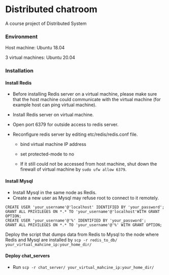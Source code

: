 # Distributed chatroom
A course project of Distributed System

### Environment
Host machine: Ubuntu 18.04

3 virtual machines: Ubuntu 20.04

### Installation
#### Install Redis
- Before installing Redis server on a virtual machine, please make sure that the host machine could communicate with the virtual machine (for example host can ping virtual machine).

- Install Redis server on virtual machine.

- Open port 6379 for outside access to redis server.

- Reconfigure redis server by editing etc/redis/redis.conf file.
  - bind virtual machine IP address
  
  - set protected-mode to no
  
  - If it still could not be accessed from host machine, shut down the firewall of virtual machine by `sudo ufw allow 6379`. 
  
#### Install Mysql
- Install Mysql in the same node as Redis.
- Create a new user as Mysql may refuse root to connect to it remotely. 
```
CREATE USER 'your_username'@'localhost' IDENTIFIED BY 'your_password';
GRANT ALL PRIVILEGES ON *.* TO 'your_username'@'localhost'WITH GRANT OPTION;
CREATE USER 'your_username'@'%' IDENTIFIED BY 'your_password';
GRANT ALL PRIVILEGES ON *.* TO 'your_username'@'%' WITH GRANT OPTION;
```
Deploy the script that dumps data from Redis to Mysql to the node where Redis and Mysql are installed by `scp -r redis_to_db/ your_virtual_mahcine_ip:your_home_dir/`

#### Deploy chat_servers
- Run `scp -r chat_server/ your_virtual_mahcine_ip:your_home_dir/`



